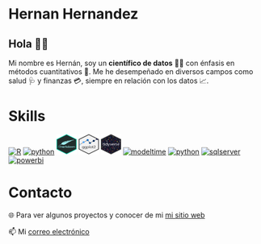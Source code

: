 Hernan Hernandez
================

## Hola 👋🏼

Mi nombre es Hernán, soy un **científico de datos** 🧑‍🔬 con énfasis en
métodos cuantitativos 🧮. Me he desempeñado en diversos campos como
salud 🩺 y finanzas 💳, siempre en relación con los datos 📈.

# Skills

<a href="https://www.r-project.org/"><img src="https://www.r-project.org/logo/Rlogo.svg" alt="R" width="40" height="40"/></a>
<a href="https://www.python.org/"><img src="https://upload.wikimedia.org/wikipedia/commons/c/c3/Python-logo-notext.svg" alt="python" width="40" height="40"/></a>
<a href="https://rmarkdown.rstudio.com/"><img src="https://github.com/rstudio/hex-stickers/raw/master/SVG/rmarkdown.svg" alt="Rmd" width="40" height="40"/></a>
<a href="https://ggplot2.tidyverse.org/"><img src="https://raw.githubusercontent.com/rstudio/hex-stickers/master/SVG/ggplot2.svg" alt="ggplot" width="40" height="40"/></a>
<a href="https://www.tidyverse.org/"><img src="https://raw.githubusercontent.com/rstudio/hex-stickers/master/SVG/tidyverse.svg" alt="tidyverse" width="40" height="40"/></a>
<a href="https://business-science.github.io/modeltime/"><img src="https://business-science.github.io/modeltime/logo.png" alt="modeltime" width="40" height="40"/></a>
<a href="https://www.python.org/"><img src="https://upload.wikimedia.org/wikipedia/commons/c/c3/Python-logo-notext.svg" alt="python" width="40" height="40"/></a>
<a href="https://docs.microsoft.com/es-mx/sql/ssms/download-sql-server-management-studio-ssms?view=sql-server-ver16"><img src="https://seeklogo.com/images/M/microsoft-sql-server-logo-96AF49E2B3-seeklogo.com.png" alt="sqlserver" width="40" height="40"/></a>
<a href="https://powerbi.microsoft.com/en-au/"><img src="https://upload.wikimedia.org/wikipedia/commons/c/cf/New_Power_BI_Logo.svg" alt="powerbi" width="40" height="40"/></a>

# Contacto

🌐 Para ver algunos proyectos y conocer de mi [mi sitio web](%5Bhttps://hghernandez.github.io%5D(https://hghernandez.github.io/))

📫 Mi [correo electrónico](hernanghernandez@gmail.com)
